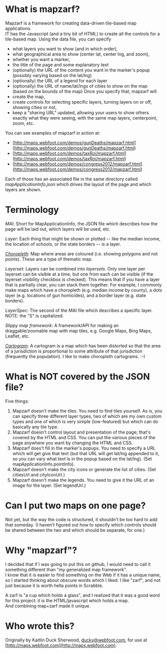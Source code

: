 # What is mapzarf?

Mapzarf is a framework for creating data-driven tile-based map applications.  
IT has the Javascript (and a tiny bit of HTML) to create all the controls
for a tile-based map.  Using the data file, you can specify 
* what layers you want to show (and in which order),
* what geographical area to show (center lat, center lng, and zoom), 
* whether you want a marker,
* the title of the page and some explanatory text
* (optionally) the URL of the content you want in the marker's popup (possibly
  varying based on the lat/lng)
* (optionally) the URL of a legend for each layer
* (optionally) the URL of name/lat/lngs of cities to show on the map (based
  on the bounds of the map)
Once you specify that, mapzarf will
* create the map,
* create controls for selecting specific layers, turning layers on or off,
  showing cities or not, 
* keep a "sharing URL" updated, allowing your users to show others 
  exactly what they were seeing, with the same map layers, centerpoint,
  zoom, etc.

You can see examples of mapzarf in action at:

* [http://maps.webfoot.com/demos/gunDeaths/mapzarf.html] (http://maps.webfoot.com/demos/gunDeaths/mapzarf.html)
* [http://maps.webfoot.com/demos/taxRoi/mapzarf.html] (http://maps.webfoot.com/demos/taxRoi/mapzarf.html)
* [http://maps.webfoot.com/demos/congress2012/mapzarf.html] (http://maps.webfoot.com/demos/congress2012/mapzarf.html)

Each of those has an associated file in the same directory called
  _mapApplicationInfo.json_
which drives the layout of the page and which layers are shown.

# Terminology

*MAI*: Short for MapApplicationInfo, the JSON file which describes how the
page will be laid out, which layers will be used, etc.

*Layer*: Each thing that might be shown or plotted -- like the 
median income, the location of schools, or the state borders -- is a layer.

[*Choropleth*](http://en.wikipedia.org/wiki/Choropleth_map): Map where areas are coloured (i.e. showing polygons and not 
points).  These are a type of thematic map.

*Layerset*: Layers can be combined into _layersets_.  Only one layer per
layerset can be visible at a time, but one from each can be visible (if
the layerset visibility checkbox is checked).  This means that if you have
a layer that is partially clear, you can stack them together.  For example,
I commonly make maps which have a choropleth (e.g. median income by county),
a dots layer (e.g. locations of gun homicides), and a border layer (e.g.
state borders).

*LayerSpec*: The second of the MAI file which describes a specific layer.
           NOTE: the "S" is capitalized.

*Slippy map framework*: A framework/API for making an draggable/zoomable
map with map tiles, e.g. Google Maps, Bing Maps, Leaflet, etc.

[*Cartogram*](http://en.wikipedia.org/wiki/Cartogram): A cartogram is a 
map which has been distorted so that the area of a jurisdiction is 
proportional to some attribute of that jurisdiction (frequently the population).
I like to make choropleth cartograms.  :-)

# What is NOT covered by the JSON file?

Five things:

1. Mapzarf doesn't make the tiles.  You need to find tiles yourself.  As is, you can specify three different layer types, two of which are my own custom types and one of which is very simple (low-featured) but which can do basically any tile type.
1. Mapzarf doesn't control layout and presentation of the page; that's covered by the HTML and CSS.  You can put the various pieces of the page anywhere you want by changing the HTML and CSS.
1. Mapzarf does't fill in the marker's popups.  You need to specify a URL which will get give that text (but that URL will get lat/lng appended to it, so you can vary what text is in the popup based on the lat/lng).  (Set mapApplicationInfo.pointInfo).
1. Mapzarf doesn't make the city icons or generate the list of cities.  (Set citiesUrl and cityIconUrl.)
1. Mapzarf doesn't make the legends.  You need to give it the URL of an image for the layer.  (Set legendUrl.)



# Can I put two maps on one page?
Not yet, but the way the code is structured, it shouldn't be too hard
to add that someday.  (I haven't figured out how to specify which 
controls should be shared between the two and which should be separate,
for one.)


# Why "mapzarf"?

I decided that if I was going to put this on github, I would need to 
call it something different than "my generalized map framework".  
I know that it is easier to find something on the Web if it has a unique
name, so I started thinking about obscure words which I liked.  I like 
"zarf", and not just because it is worth hella points in Scrabble.

A zarf is "a cup which holds a glass", and I realized that it was a good
word for this project: it is the HTML/javascript which holds a map.  
And combining map+zarf made it unique.

# Who wrote this?
Originally by Kaitlin Duck Sherwood, ducky@webfoot.com, for use at
[http://maps.webfoot.com](http://maps.webfoot.com).

